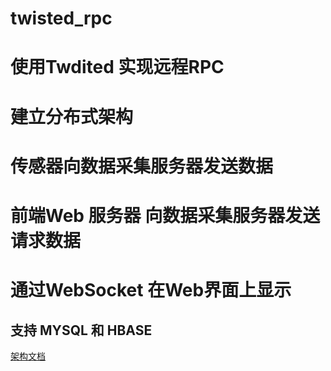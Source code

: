 # twisted_rpc

# 使用Twdited 实现远程RPC 

#  建立分布式架构

# 传感器向数据采集服务器发送数据 

# 前端Web 服务器 向数据采集服务器发送请求数据

# 通过WebSocket 在Web界面上显示

## 支持 MYSQL 和 HBASE

[架构文档](http://cherrymonth.top:5000/display/96)